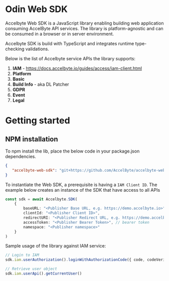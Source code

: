 # Odin Web SDK

Accelbyte Web SDK is a JavaScript library enabling building web application consuming AccelByte API services.
The library is platform-agnostic and can be consumed in a browser or in server environment.

Accelbyte SDK is build with TypeScript and integrates runtime type-checking validations.

Below is the list of Accelbyte service APIs the library supports:

1. **IAM** - https://docs.accelbyte.io/guides/access/iam-client.html
2. **Platform**
3. **Basic**
4. **Build Info** - aka DL Patcher
5. **GDPR**
6. **Event**
7. **Legal**

# Getting started

## NPM installation
To npm install the lib, place the below code in your package.json dependencies.

```json
{
   "accelbyte-web-sdk": "git+https://github.com/AccelByte/accelbyte-web-sdk.git#<version>"
}
```

To instantiate the Web SDK, a prerequisite is having a `IAM Client ID`. The example below creates an instance of the SDK that have access to all APIs

```typescript
const sdk = await Accelbyte.SDK(
    {
        baseURL: "<Publisher Base URL, e.g. https://demo.accelbyte.io>",
        clientId: "<Publisher Client ID>",
        redirectURI: "<Publisher Redirect URL, e.g. https://demo.accelbyte.io>",
        accessToken: "<Publisher Bearer Token>", // bearer token
        namespace: "<Publisher namespace>"
    }
)
```

Sample usage of the library against IAM service:
```typescript
// Login to IAM
sdk.iam.userAuthorization().loginWithAuthorizationCode({ code, codeVerifier })

// Retrieve user object 
sdk.iam.userApi().getCurrentUser()
```